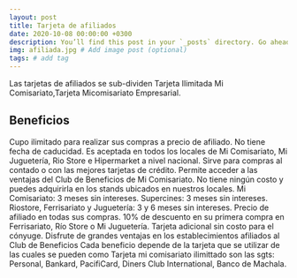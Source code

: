 ```yaml
---
layout: post
title: Tarjeta de afiliados 
date: 2020-10-08 00:00:00 +0300
description: You’ll find this post in your `_posts` directory. Go ahead and edit it and re-build the site to see your changes. # Add post description (optional)
img: afiliada.jpg # Add image post (optional)
tags: # add tag
---
```

Las tarjetas de afiliados se sub-dividen Tarjeta Ilimitada Mi Comisariato,Tarjeta Micomisariato Empresarial.
## Beneficios
Cupo ilimitado para realizar sus compras a precio de afiliado.
No tiene fecha de caducidad.
Es aceptada en todos los locales de Mi Comisariato, Mi Juguetería, Rio Store e Hipermarket a nivel nacional.
Sirve para compras al contado o con las mejores tarjetas de crédito.
Permite acceder a las ventajas del Club de Beneficios de Mi Comisariato.
No tiene ningún costo y puedes adquirirla en los stands ubicados en nuestros locales.
Mi Comisariato: 3 meses sin intereses.
Supercines: 3 meses sin intereses.
Riostore, Ferrisariato y Juguetería: 3 y 6 meses sin intereses.
Precio de afiliado en todas sus compras.
10% de descuento en su primera compra en Ferrisariato, Río Store o Mi Juguetería.
Tarjeta adicional sin costo para el cónyuge.
Disfrute de grandes ventajas en los establecimientos afiliados al Club de Beneficios
Cada beneficio depende de la tarjeta que se utilizar de las cuales se pueden como Tarjeta mi comisariato ilimittado son las sgts:
Personal,
Bankard,
PacifiCard,
Diners Club International,
Banco de Machala.
